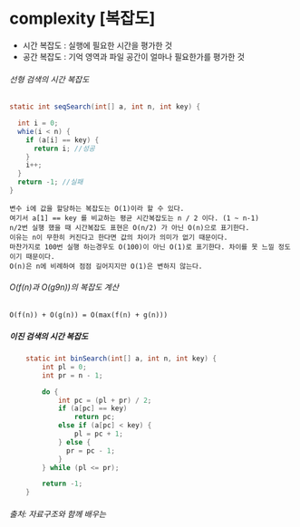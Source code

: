 # complexity [복잡도]

- 시간 복잡도 : 실행에 필요한 시간을 평가한 것
- 공간 복잡도 : 기억 영역과 파일 공간이 얼마나 필요한가를 평가한 것


###### 선형 검색의 시간 복잡도

```java
static int seqSearch(int[] a, int n, int key) {

  int i = 0;
  whie(i < n) {
    if (a[i] == key) {
      return i; //성공
    }
    i++;
  }
  return -1; //실패
}
```

```
변수 i에 값을 할당하는 복잡도는 O(1)이라 할 수 있다.
여기서 a[1] == key 를 비교하는 평균 시간복잡도는 n / 2 이다. (1 ~ n-1)
n/2번 실행 했을 때 시간복잡도 표현은 O(n/2) 가 아닌 O(n)으로 표기한다.
이유는 n이 무한히 커진다고 한다면 값의 차이가 의미가 없기 때문이다.
마찬가지로 100번 실행 하는경우도 O(100)이 아닌 O(1)로 표기한다. 차이를 못 느낄 정도이기 때문이다.
O(n)은 n에 비례하여 점점 길어지지만 O(1)은 변하지 않는다.
```

###### O(f(n)과 O(g9n))의 복잡도 계산
```
O(f(n)) + O(g(n)) = O(max(f(n) + g(n)))
```


##### 이진 검색의 시간 복잡도

```java
    static int binSearch(int[] a, int n, int key) {
        int pl = 0;
        int pr = n - 1;

        do {
            int pc = (pl + pr) / 2;
            if (a[pc] == key)
                return pc;
            else if (a[pc] < key) {
                pl = pc + 1;
            } else {
              pr = pc - 1;
            }
        } while (pl <= pr);

        return -1;
    }
```
###### 출처: 자료구조와 함께 배우는 
